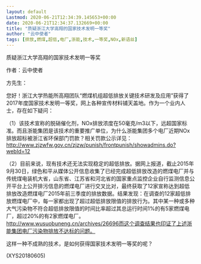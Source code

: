 ```yaml
---
layout: default
Lastmod: 2020-06-21T12:34:39.145653+00:00
date: 2020-06-21T12:34:37.132669+00:00
title: "质疑浙江大学高翔的国家技术发明一等奖"
author: "云中使者"
tags: [排放,燃煤,超低,电厂,浙能,技术,一等奖,NOx,新语丝]
---
```


质疑浙江大学高翔的国家技术发明一等奖

作者：云中使者

方先生：

您好！浙江大学热能所高翔团队“燃煤机组超低排放关键技术研发及应用”获得了2017年度国家技术发明一等奖，网上各种宣传材料铺天盖地。作为一个业内人士，存在如下疑问：

（1）该技术宣称的脱硝催化剂，NOx排放浓度在50毫克/m3以下，远超国家标准。而且浙能集团是该技术的重要推广单位，为什么浙能集团多个电厂近期NOx排放超标被浙江省环保部门罚款？相关罚款公示详见：http://www.zjzwfw.gov.cn/zjzw/punish/frontpunish/showadmins.do?webId=12

（2）目前来说，现有技术还无法实现稳定的超低排放。据网上报道，截止2015年9月30日，绿色和平从媒体公开信息收集了已经完成超低排放改造的燃煤电厂并与传统煤电装机大省，山东省、江苏省和河北省的国家重点监控企业自行监测信息公开平台上公开排污信息的燃煤电厂进行交叉比对，最终获取了12家宣称达到超低排放改造燃煤电厂2015年前三季度的排放数据。结果发现：在调查的12家超低排放燃煤电厂中，每一家都出现了超过超低排放限值的排放行为。其中某一种或多种大气污染物不符合超低排放限值的时间比率超过其总运行时间1%的有5家燃煤电厂，超过20%的有2家燃煤电厂。 http://www.wusuobuneng.cn/archives/26696而这个调查结果也印证了上述浙能集团电厂污染物排放不达标的问题。

这样一种不成熟的技术，是如何获得国家技术发明一等奖的呢？

(XYS20180605)

